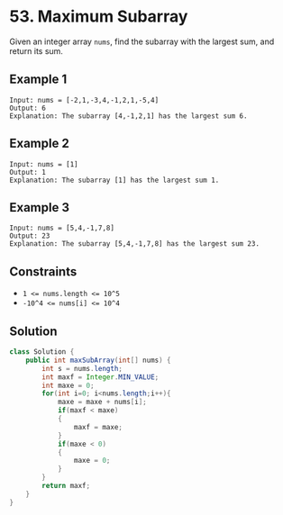 # 53. Maximum Subarray

Given an integer array `nums`, find the subarray  with the largest sum, and return its sum.

## Example 1

```text
Input: nums = [-2,1,-3,4,-1,2,1,-5,4]
Output: 6
Explanation: The subarray [4,-1,2,1] has the largest sum 6.
```

## Example 2

```text
Input: nums = [1]
Output: 1
Explanation: The subarray [1] has the largest sum 1.
```

## Example 3

```text
Input: nums = [5,4,-1,7,8]
Output: 23
Explanation: The subarray [5,4,-1,7,8] has the largest sum 23.
```

## Constraints

- `1 <= nums.length <= 10^5`
- `-10^4 <= nums[i] <= 10^4`

## Solution

```java
class Solution {
    public int maxSubArray(int[] nums) {
        int s = nums.length;
        int maxf = Integer.MIN_VALUE;
        int maxe = 0;
        for(int i=0; i<nums.length;i++){
            maxe = maxe + nums[i];
            if(maxf < maxe)
            {
                maxf = maxe;
            }
            if(maxe < 0)
            {
                maxe = 0;
            }
        }
        return maxf;
    }
}
```
